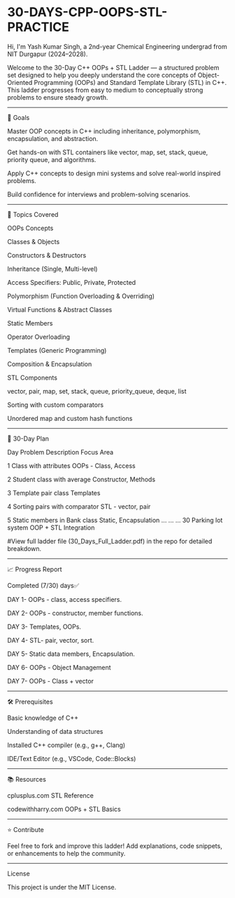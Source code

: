 # 30-DAYS-CPP-OOPS-STL-PRACTICE

Hi, I'm Yash Kumar Singh, a 2nd-year Chemical Engineering undergrad from NIT Durgapur (2024–2028).

Welcome to the 30-Day C++ OOPs + STL Ladder — a structured problem set designed to help you deeply understand the core concepts of Object-Oriented Programming (OOPs) and Standard Template Library (STL) in C++. This ladder progresses from easy to medium to conceptually strong problems to ensure steady growth.


---

🚀 Goals

Master OOP concepts in C++ including inheritance, polymorphism, encapsulation, and abstraction.

Get hands-on with STL containers like vector, map, set, stack, queue, priority queue, and algorithms.

Apply C++ concepts to design mini systems and solve real-world inspired problems.

Build confidence for interviews and problem-solving scenarios.



---

📌 Topics Covered

OOPs Concepts

Classes & Objects

Constructors & Destructors

Inheritance (Single, Multi-level)

Access Specifiers: Public, Private, Protected

Polymorphism (Function Overloading & Overriding)

Virtual Functions & Abstract Classes

Static Members

Operator Overloading

Templates (Generic Programming)

Composition & Encapsulation


STL Components

vector, pair, map, set, stack, queue, priority_queue, deque, list

Sorting with custom comparators

Unordered map and custom hash functions



---

📅 30-Day Plan

Day	Problem Description	Focus Area

1	Class with attributes	OOPs - Class, Access

2	Student class with average	Constructor, Methods

3	Template pair class	Templates

4	Sorting pairs with comparator	STL - vector, pair

5	Static members in Bank class	Static, Encapsulation
...	...	...
30	Parking lot system	OOP + STL Integration


#View full ladder file (30_Days_Full_Ladder.pdf) in the repo for detailed breakdown.



---

📈 Progress Report

Completed (7/30) days✅  

DAY 1- OOPs - class, access specifiers.

DAY 2- OOPs - constructor, member functions.

DAY 3- Templates, OOPs.

DAY 4- STL- pair, vector, sort.

DAY 5- Static data members, Encapsulation.

DAY 6- OOPs - Object Management

DAY 7- OOPs - Class + vector<string>


---

🛠 Prerequisites

Basic knowledge of C++

Understanding of data structures

Installed C++ compiler (e.g., g++, Clang)

IDE/Text Editor (e.g., VSCode, Code::Blocks)



---

📚 Resources


cplusplus.com STL Reference

codewithharry.com OOPs + STL Basics



---

⭐ Contribute

Feel free to fork and improve this ladder! Add explanations, code snippets, or enhancements to help the community.


---

License

This project is under the MIT License.
